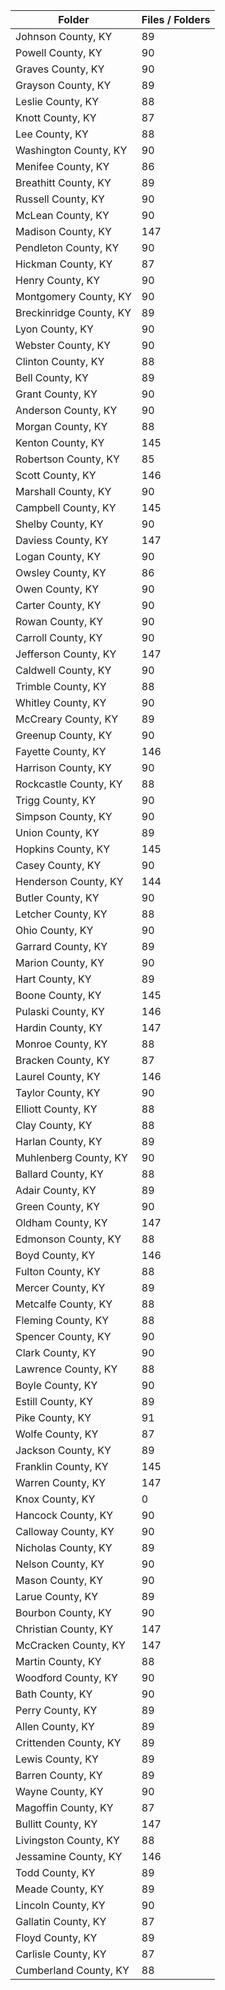 | Folder                  |   Files / Folders |
|-------------------------|-------------------|
| Johnson County, KY      |                89 |
| Powell County, KY       |                90 |
| Graves County, KY       |                90 |
| Grayson County, KY      |                89 |
| Leslie County, KY       |                88 |
| Knott County, KY        |                87 |
| Lee County, KY          |                88 |
| Washington County, KY   |                90 |
| Menifee County, KY      |                86 |
| Breathitt County, KY    |                89 |
| Russell County, KY      |                90 |
| McLean County, KY       |                90 |
| Madison County, KY      |               147 |
| Pendleton County, KY    |                90 |
| Hickman County, KY      |                87 |
| Henry County, KY        |                90 |
| Montgomery County, KY   |                90 |
| Breckinridge County, KY |                89 |
| Lyon County, KY         |                90 |
| Webster County, KY      |                90 |
| Clinton County, KY      |                88 |
| Bell County, KY         |                89 |
| Grant County, KY        |                90 |
| Anderson County, KY     |                90 |
| Morgan County, KY       |                88 |
| Kenton County, KY       |               145 |
| Robertson County, KY    |                85 |
| Scott County, KY        |               146 |
| Marshall County, KY     |                90 |
| Campbell County, KY     |               145 |
| Shelby County, KY       |                90 |
| Daviess County, KY      |               147 |
| Logan County, KY        |                90 |
| Owsley County, KY       |                86 |
| Owen County, KY         |                90 |
| Carter County, KY       |                90 |
| Rowan County, KY        |                90 |
| Carroll County, KY      |                90 |
| Jefferson County, KY    |               147 |
| Caldwell County, KY     |                90 |
| Trimble County, KY      |                88 |
| Whitley County, KY      |                90 |
| McCreary County, KY     |                89 |
| Greenup County, KY      |                90 |
| Fayette County, KY      |               146 |
| Harrison County, KY     |                90 |
| Rockcastle County, KY   |                88 |
| Trigg County, KY        |                90 |
| Simpson County, KY      |                90 |
| Union County, KY        |                89 |
| Hopkins County, KY      |               145 |
| Casey County, KY        |                90 |
| Henderson County, KY    |               144 |
| Butler County, KY       |                90 |
| Letcher County, KY      |                88 |
| Ohio County, KY         |                90 |
| Garrard County, KY      |                89 |
| Marion County, KY       |                90 |
| Hart County, KY         |                89 |
| Boone County, KY        |               145 |
| Pulaski County, KY      |               146 |
| Hardin County, KY       |               147 |
| Monroe County, KY       |                88 |
| Bracken County, KY      |                87 |
| Laurel County, KY       |               146 |
| Taylor County, KY       |                90 |
| Elliott County, KY      |                88 |
| Clay County, KY         |                88 |
| Harlan County, KY       |                89 |
| Muhlenberg County, KY   |                90 |
| Ballard County, KY      |                88 |
| Adair County, KY        |                89 |
| Green County, KY        |                90 |
| Oldham County, KY       |               147 |
| Edmonson County, KY     |                88 |
| Boyd County, KY         |               146 |
| Fulton County, KY       |                88 |
| Mercer County, KY       |                89 |
| Metcalfe County, KY     |                88 |
| Fleming County, KY      |                88 |
| Spencer County, KY      |                90 |
| Clark County, KY        |                90 |
| Lawrence County, KY     |                88 |
| Boyle County, KY        |                90 |
| Estill County, KY       |                89 |
| Pike County, KY         |                91 |
| Wolfe County, KY        |                87 |
| Jackson County, KY      |                89 |
| Franklin County, KY     |               145 |
| Warren County, KY       |               147 |
| Knox County, KY         |                 0 |
| Hancock County, KY      |                90 |
| Calloway County, KY     |                90 |
| Nicholas County, KY     |                89 |
| Nelson County, KY       |                90 |
| Mason County, KY        |                90 |
| Larue County, KY        |                89 |
| Bourbon County, KY      |                90 |
| Christian County, KY    |               147 |
| McCracken County, KY    |               147 |
| Martin County, KY       |                88 |
| Woodford County, KY     |                90 |
| Bath County, KY         |                90 |
| Perry County, KY        |                89 |
| Allen County, KY        |                89 |
| Crittenden County, KY   |                89 |
| Lewis County, KY        |                89 |
| Barren County, KY       |                89 |
| Wayne County, KY        |                90 |
| Magoffin County, KY     |                87 |
| Bullitt County, KY      |               147 |
| Livingston County, KY   |                88 |
| Jessamine County, KY    |               146 |
| Todd County, KY         |                89 |
| Meade County, KY        |                89 |
| Lincoln County, KY      |                90 |
| Gallatin County, KY     |                87 |
| Floyd County, KY        |                89 |
| Carlisle County, KY     |                87 |
| Cumberland County, KY   |                88 |